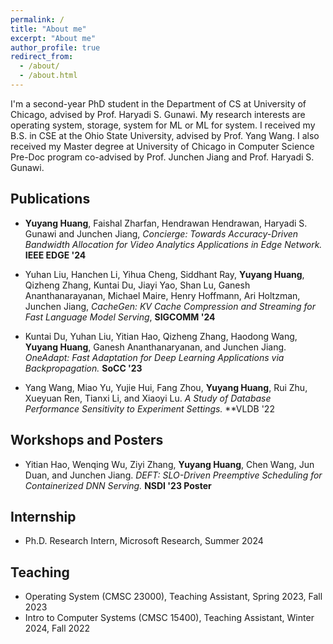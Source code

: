 ```yaml
---
permalink: /
title: "About me"
excerpt: "About me"
author_profile: true
redirect_from: 
  - /about/
  - /about.html
---
```

I'm a second-year PhD student in the Department of CS at University of Chicago,
advised by Prof. Haryadi S. Gunawi. My research interests are operating system,
storage, system for ML or ML for system. I received my B.S. in CSE at the Ohio
State University, advised by Prof. Yang Wang. I also received my Master degree
at University of Chicago in Computer Science Pre-Doc program co-advised by
Prof. Junchen Jiang and Prof. Haryadi S. Gunawi.


## Publications
- **Yuyang Huang**, Faishal Zharfan, Hendrawan Hendrawan, Haryadi S. Gunawi and
  Junchen Jiang, *Concierge: Towards Accuracy-Driven Bandwidth Allocation for
  Video Analytics Applications in Edge Network.* **IEEE EDGE '24**
- Yuhan Liu, Hanchen Li, Yihua Cheng, Siddhant Ray, **Yuyang Huang**, Qizheng
  Zhang, Kuntai Du, Jiayi Yao, Shan Lu, Ganesh Ananthanarayanan, Michael Maire,
  Henry Hoffmann, Ari Holtzman, Junchen Jiang, *CacheGen: KV Cache Compression
  and Streaming for Fast Language Model Serving*, **SIGCOMM '24**
- Kuntai Du, Yuhan Liu, Yitian Hao, Qizheng Zhang, Haodong Wang, **Yuyang
  Huang**, Ganesh Ananthanaryanan, and Junchen Jiang. *OneAdapt: Fast
  Adaptation for Deep Learning Applications via Backpropagation.* **SoCC '23**

- Yang Wang, Miao Yu, Yujie Hui, Fang Zhou, **Yuyang Huang**, Rui Zhu, Xueyuan
  Ren, Tianxi Li, and Xiaoyi Lu. *A Study of Database Performance Sensitivity
  to Experiment Settings.* **VLDB '22

## Workshops and Posters
- Yitian Hao, Wenqing Wu, Ziyi Zhang, **Yuyang Huang**, Chen Wang, Jun Duan,
  and Junchen Jiang. *DEFT: SLO-Driven Preemptive Scheduling for Containerized
  DNN Serving.* **NSDI '23 Poster**
  
## Internship
- Ph.D. Research Intern, Microsoft Research, Summer 2024 


## Teaching
- Operating System (CMSC 23000), Teaching Assistant, Spring 2023, Fall 2023
- Intro to Computer Systems (CMSC 15400), Teaching Assistant, Winter 2024, Fall 2022
